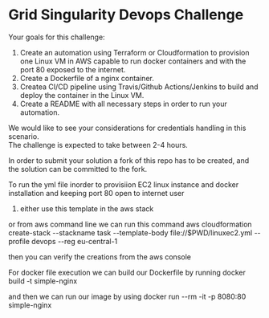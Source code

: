 # Grid Singularity Devops Challenge  

Your goals for this challenge:

1. Create an automation using Terraform or Cloudformation to provision one Linux VM in AWS capable to run docker containers and with the port 80 exposed to the internet.
2. Create a Dockerfile of a nginx container.
3. Createa  CI/CD pipeline using Travis/Github Actions/Jenkins to build and deploy the container in the Linux VM.
4. Create a README with all necessary steps in order to run your automation.

We would like to see your considerations for credentials handling in this scenario.  
The challenge is expected to take between 2-4 hours.  

In order to submit your solution a fork of this repo has to be created, and the solution can be committed to the fork.



To run the yml file inorder to provisiion EC2 linux instance and docker installation and keeping port 80 open to internet user 

1. either use this template in the aws stack 

or from aws command line we can run this command 
aws cloudformation create-stack --stackname task --template-body file://$PWD/linuxec2.yml --profile devops --reg eu-central-1

then you can verify the creations from the aws console 

For docker file execution 
 we can build our Dockerfile by running 
docker build -t simple-nginx

and  then we can run our image by using
 docker run --rm -it -p 8080:80 simple-nginx
